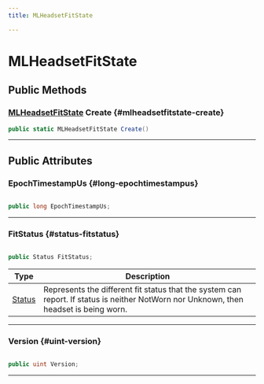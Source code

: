 ```yaml
---
title: MLHeadsetFitState

---
```


# MLHeadsetFitState










## Public Methods

### [MLHeadsetFitState](/versioned_docs/version-31-Aug-2023/unity-api/api/UnityEngine.XR.MagicLeap/MLHeadsetFit/NativeBindings/UnityEngine.XR.MagicLeap.MLHeadsetFit.NativeBindings.MLHeadsetFitState.md) Create {#mlheadsetfitstate-create}

```csharp
public static MLHeadsetFitState Create()
```






-----------

## Public Attributes

### EpochTimestampUs {#long-epochtimestampus}

```csharp

public long EpochTimestampUs;

```






-----------

### FitStatus {#status-fitstatus}

```csharp

public Status FitStatus;

```

| Type | Description  | 
|--|--|
| [Status](/versioned_docs/version-31-Aug-2023/unity-api/api/UnityEngine.XR.MagicLeap/MLHeadsetFit/UnityEngine.XR.MagicLeap.MLHeadsetFit.md#enums-status) | Represents the different fit status that the system can report. If status is neither NotWorn nor Unknown, then headset is being worn.  |





-----------

### Version {#uint-version}

```csharp

public uint Version;

```






-----------


